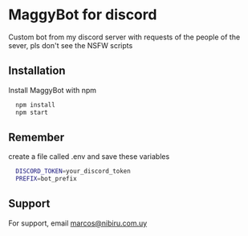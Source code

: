 
# MaggyBot for discord

Custom bot from my discord server with requests of the people of the sever, pls don't see the NSFW scripts 


## Installation

Install MaggyBot with npm

```bash
  npm install 
  npm start
```

## Remember

create a file called .env and save these variables

```bash
  DISCORD_TOKEN=your_discord_token
  PREFIX=bot_prefix
```

## Support

For support, email marcos@nibiru.com.uy